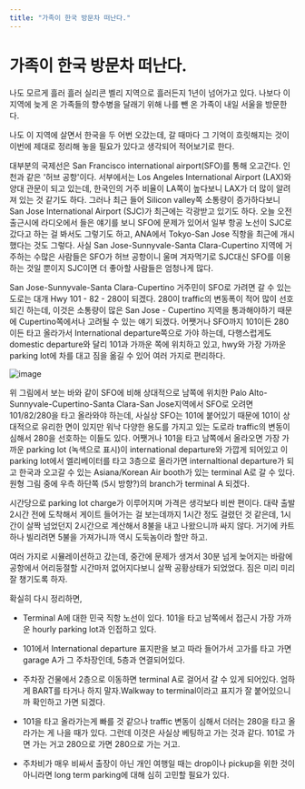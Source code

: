 ```yaml
---
title: "가족이 한국 방문차 떠난다."
---
```

# 가족이 한국 방문차 떠난다.


나도 모르게 흘러 흘러 실리콘 벨리 지역으로 흘러든지 1년이 넘어가고 있다. 나보다 이 지역에 늦게 온 가족들의 향수병을 달래기 위해 나를 뺀 온 가족이 내일 서울을 방문한다.




나도 이 지역에 살면서 한국을 두 어번 오갔는데, 갈 때마다 그 기억이 흐릿해지는 것이 이번에 제대로 정리해 놓을 필요가 있다고 생각되어 적어보기로 한다.




대부분의 국제선은 San Francisco international airport(SFO)를 통해 오고간다. 인천과 같은 '허브 공항'이다. 서부에서는 Los Angeles International Airport (LAX)와 양대 관문이 되고 있는데, 한국인의 거주 비율이 LA쪽이 높다보니 LAX가 더 많이 알려져 있는 것 같기도 하다. 그러나 최근 들어 Silicon valley쪽 소통량이 증가하다보니 San Jose International Airport (SJC)가 최근에는 각광받고 있기도 하다. 오늘 오전 출근시에 라디오에서 들은 얘기를 보니 SFO에 문제가 있어서 일부 항공 노선이 SJC로 갔다고 하는 걸 봐서도 그렇기도 하고, ANA에서 Tokyo-San Jose 직항을 최근에 개시했다는 것도 그렇다. 사실 San Jose-Sunnyvale-Santa Clara-Cupertino 지역에 거주하는 수많은 사람들은 SFO가 허브 공항이니 울며 겨자먹기로 SJC대신 SFO를 이용하는 것일 뿐이지 SJC이면 더 좋아할 사람들은 엄청나게 많다.




San Jose-Sunnyvale-Santa Clara-Cupertino 거주민이 SFO로 가려면 갈 수 있는 도로는 대개 Hwy 101 - 82 - 280이 되겠다. 280이 traffic의 변동폭이 적어 많이 선호되긴 하는데, 이것은 소통량이 많은 San Jose - Cupertino 지역을 통과해야하기 때문에 Cupertino쪽에서나 고려될 수 있는 얘기 되겠다. 어쨋거나 SFO까지 101이든 280이든 타고 올라가서 International departure쪽으로 가야 하는데, 다행스럽게도 domestic departure와 달리 101과 가까운 쪽에 위치하고 있고, hwy와 가장 가까운 parking lot에 차를 대고 짐을 옮길 수 있어 여러 가지로 편리하다. 






![image](09eebd468e5ab7718b238af788fd9cb3.png)




위 그림에서 보는 바와 같이 SFO에 비해 상대적으로 남쪽에 위치한 Palo Alto-Sunnyvale-Cupertino-Santa Clara-San Jose지역에서 SFO로 오려면 101/82/280을 타고 올라와야 하는데, 사실상 SFO는 101에 붙어있기 때문에 101이 상대적으로 유리한 면이 있지만 워낙 다양한 용도를 가지고 있는 도로라 traffic의 변동이 심해서 280을 선호하는 이들도 있다. 어쨋거나 101을 타고 남쪽에서 올라오면 가장 가까운 parking lot (녹색으로 표시)이 international departure와 가깝게 되어있고 이 parking lot에서 엘리베이터를 타고 3층으로 올라가면 internaltional departure가 되고 한국과 오고갈 수 있는 Asiana/Korean Air booth가 있는 terminal A로 갈 수 있다. 원형 그림 중에 우측 하단쪽 (5시 방향?)의 branch가 terminal A 되겠다.




시간당으로 parking lot charge가 이루어지며 가격은 생각보다 비싼 편이다. 대략 출발 2시간 전에 도착해서 게이트 들어가는 걸 보는데까지 1시간 정도 걸렸던 것 같은데, 1시간이 살짝 넘었던지 2시간으로 계산해서 8불을 내고 나왔으니까 싸지 않다. 거기에 카트 하나 빌리려면 5불을 가져가니까 역시 도둑놈이라 할만 하고.




여러 가지로 시뮬레이션하고 갔는데, 중간에 문제가 생겨서 30분 넘게 늦어지는 바람에 공항에서 어리둥절할 시간마저 없어지다보니 살짝 공황상태가 되었었다. 짐은 미리 미리 잘 챙기도록 하자. 




확실히 다시 정리하면,




- Terminal A에 대한 민국 직항 노선이 있다. 101을 타고 남쪽에서 접근시 가장 가까운 hourly parking lot과 인접하고 있다.

- 101에서 International departure 표지판을 보고 따라 들어가서 고가를 타고 가면 garage A가 그 주차장인데, 5층과 연결되어있다. 

- 주차장 건물에서 2층으로 이동하면 terminal A로 걸어서 갈 수 있게 되어있다. 엄하게 BART를 타거나 하지 말자.Walkway to terminal이라고 표지가 잘 붙어있으니까 확인하고 가면 되겠다.

- 101을 타고 올라가는게 빠를 것 같으나 traffic 변동이 심해서 더러는 280을 타고 올라가는 게 나을 때가 있다. 그런데 이것은 사실상 베팅하고 가는 것과 같다. 101로 가면 가는 거고 280으로 가면 280으로 가는 거고. 

- 주차비가 매우 비싸서 출장이 아닌 개인 여행일 때는 drop이나 pickup을 위한 것이 아니라면 long term parking에 대해 심히 고민할 필요가 있다.








